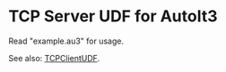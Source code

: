 # TCP Server UDF for AutoIt3

Read "example.au3" for usage.

See also: [TCPClientUDF](https://github.com/jesobreira/TCPClient-UDF).

